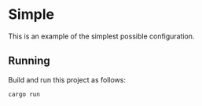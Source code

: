 # Simple

This is an example of the simplest possible configuration.

## Running

Build and run this project as follows:

```
cargo run
```

